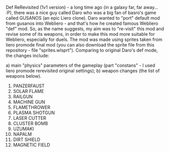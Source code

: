 Def ReRevisited (1v1 version) - a long time ago (in a galaxy far, far away... :P), there was a nice guy called Daro who was a big fan of basro's game called GUSANOS (an epic Liero clone). Daro wanted to "port" default mod from gusanos into Webliero - and that's how he created famous Webliero "def" mod. So, as the name suggests, my aim was to "re-visit" this mod and revise some of its weapons, in order to make this mod more suitable for Webliero, especially for duels. The mod was made using sprites taken from liero promode final mod (you can also download the sprite file from this repository - file "sprites.wlsprt"). Comparing to original Daro's def mode, the changes include:

a) main "physics" parameters of the gameplay (part "constans" - I used liero promode rerevisited original settings);
b) weapon changes (the list of weapons below).

1. PANZERFAUST
2. SOLAR FLAME
3. RAILGUN
4. MACHINE GUN
5. FLAMETHROWER
6. PLASMA SHOTGUN
7. LASER CUTTER
8. CLUSTER BOMB
9. UZUMAKI
10. NAPALM
11. DIRT SHIELD
12. MAGNETIC FIELD
